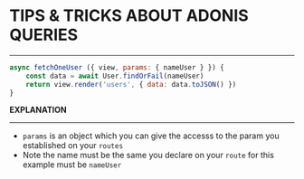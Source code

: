 # TIPS & TRICKS ABOUT ADONIS QUERIES

____



```javascript
async fetchOneUser ({ view, params: { nameUser } }) {
    const data = await User.findOrFail(nameUser)
    return view.render('users', { data: data.toJSON() })
}
```



**EXPLANATION**

______

* `params` is an object which you can give the accesss to the param you established on your `routes`
* Note the name must be the same you declare on your `route` for this example must be `nameUser` 